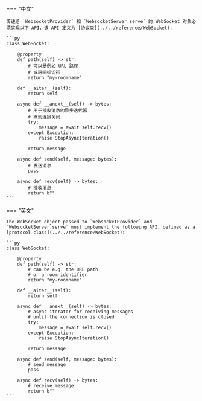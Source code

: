 
=== "中文"

    传递给 `WebsocketProvider` 和 `WebsocketServer.serve` 的 WebSocket 对象必须实现以下 API，该 API 定义为 [协议类](../../reference/WebSocket)：
    
    ```py
    class WebSocket:
    
        @property
        def path(self) -> str:
            # 可以是例如 URL 路径
            # 或房间标识符
            return "my-roomname"
    
        def __aiter__(self):
            return self
    
        async def __anext__(self) -> bytes:
            # 用于接收消息的异步迭代器
            # 直到连接关闭
            try:
                message = await self.recv()
            except Exception:
                raise StopAsyncIteration()
    
            return message
    
        async def send(self, message: bytes):
            # 发送消息
            pass
    
        async def recv(self) -> bytes:
            # 接收消息
            return b""
    ```

=== "英文"

    The WebSocket object passed to `WebsocketProvider` and `WebsocketServer.serve` must implement the following API, defined as a [protocol class](../../reference/WebSocket):
    
    ```py
    class WebSocket:
    
        @property
        def path(self) -> str:
            # can be e.g. the URL path
            # or a room identifier
            return "my-roomname"
    
        def __aiter__(self):
            return self
    
        async def __anext__(self) -> bytes:
            # async iterator for receiving messages
            # until the connection is closed
            try:
                message = await self.recv()
            except Exception:
                raise StopAsyncIteration()
    
            return message
    
        async def send(self, message: bytes):
            # send message
            pass
    
        async def recv(self) -> bytes:
            # receive message
            return b""
    ```
    